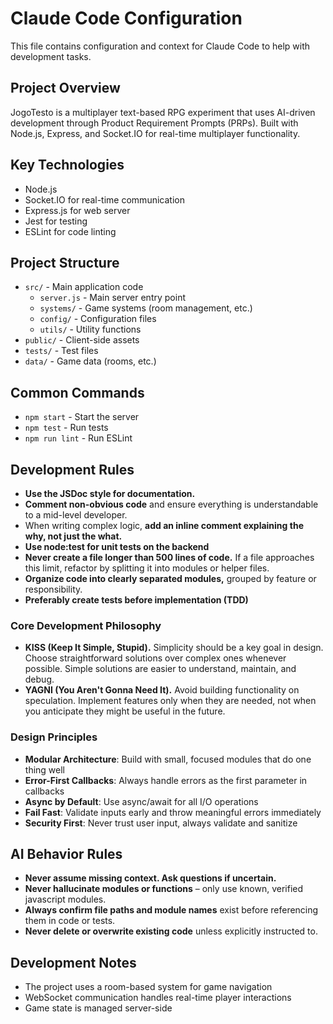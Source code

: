 # Claude Code Configuration

This file contains configuration and context for Claude Code to help with development tasks.

## Project Overview
JogoTesto is a multiplayer text-based RPG experiment that uses AI-driven development through Product Requirement Prompts (PRPs). Built with Node.js, Express, and Socket.IO for real-time multiplayer functionality.

## Key Technologies
- Node.js
- Socket.IO for real-time communication
- Express.js for web server
- Jest for testing
- ESLint for code linting

## Project Structure
- `src/` - Main application code
  - `server.js` - Main server entry point
  - `systems/` - Game systems (room management, etc.)
  - `config/` - Configuration files
  - `utils/` - Utility functions
- `public/` - Client-side assets
- `tests/` - Test files
- `data/` - Game data (rooms, etc.)

## Common Commands
- `npm start` - Start the server
- `npm test` - Run tests
- `npm run lint` - Run ESLint

## Development Rules
- **Use the JSDoc style for documentation.**
- **Comment non-obvious code** and ensure everything is understandable to a mid-level developer.
- When writing complex logic, **add an inline comment explaining the why, not just the what.**
- **Use node:test for unit tests on the backend**
- **Never create a file longer than 500 lines of code.** If a file approaches this limit, refactor by splitting it into modules or helper files.
- **Organize code into clearly separated modules,** grouped by feature or responsibility.
- **Preferably create tests before implementation (TDD)**

### Core Development Philosophy

- **KISS (Keep It Simple, Stupid).** Simplicity should be a key goal in design. Choose straightforward solutions over complex ones whenever possible. Simple solutions are easier to understand, maintain, and debug.
- **YAGNI (You Aren't Gonna Need It).** Avoid building functionality on speculation. Implement features only when they are needed, not when you anticipate they might be useful in the future.

### Design Principles
- **Modular Architecture**: Build with small, focused modules that do one thing well
- **Error-First Callbacks**: Always handle errors as the first parameter in callbacks
- **Async by Default**: Use async/await for all I/O operations
- **Fail Fast**: Validate inputs early and throw meaningful errors immediately
- **Security First**: Never trust user input, always validate and sanitize

## AI Behavior Rules
- **Never assume missing context. Ask questions if uncertain.**
- **Never hallucinate modules or functions** – only use known, verified javascript modules.
- **Always confirm file paths and module names** exist before referencing them in code or tests.
- **Never delete or overwrite existing code** unless explicitly instructed to.

## Development Notes
- The project uses a room-based system for game navigation
- WebSocket communication handles real-time player interactions
- Game state is managed server-side
